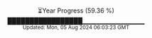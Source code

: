 <p align="center">
⏳Year Progress (59.36 %)<br>
█████████████████▁▁▁▁▁▁▁▁▁▁▁▁▁ <br>
<sub>Updated: Mon, 05 Aug 2024 06:03:23 GMT</sub>
</p>


